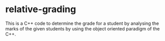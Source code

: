 # relative-grading
This is a C++ code to determine the grade for a student by analysing the marks of the given students by using the object oriented paradigm of the C++.
